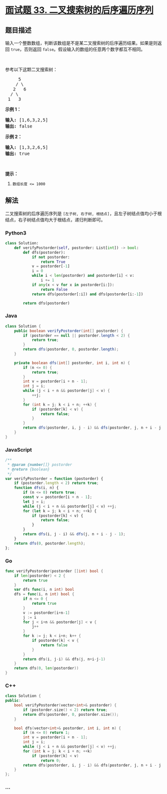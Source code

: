 # [面试题 33. 二叉搜索树的后序遍历序列](https://leetcode-cn.com/problems/er-cha-sou-suo-shu-de-hou-xu-bian-li-xu-lie-lcof/)

## 题目描述

<!-- 这里写题目描述 -->

<p>输入一个整数数组，判断该数组是不是某二叉搜索树的后序遍历结果。如果是则返回&nbsp;<code>true</code>，否则返回&nbsp;<code>false</code>。假设输入的数组的任意两个数字都互不相同。</p>

<p>&nbsp;</p>

<p>参考以下这颗二叉搜索树：</p>

<pre>     5
    / \
   2   6
  / \
 1   3</pre>

<p><strong>示例 1：</strong></p>

<pre><strong>输入: </strong>[1,6,3,2,5]
<strong>输出: </strong>false</pre>

<p><strong>示例 2：</strong></p>

<pre><strong>输入: </strong>[1,3,2,6,5]
<strong>输出: </strong>true</pre>

<p>&nbsp;</p>

<p><strong>提示：</strong></p>

<ol>
	<li><code>数组长度 &lt;= 1000</code></li>
</ol>

## 解法

<!-- 这里可写通用的实现逻辑 -->

二叉搜索树的后序遍历序列是 `[左子树, 右子树, 根结点]`，且左子树结点值均小于根结点，右子树结点值均大于根结点，递归判断即可。

<!-- tabs:start -->

### **Python3**

<!-- 这里可写当前语言的特殊实现逻辑 -->

```python
class Solution:
    def verifyPostorder(self, postorder: List[int]) -> bool:
        def dfs(postorder):
            if not postorder:
                return True
            v = postorder[-1]
            i = 0
            while i < len(postorder) and postorder[i] < v:
                i += 1
            if any(x < v for x in postorder[i:]):
                return False
            return dfs(postorder[:i]) and dfs(postorder[i:-1])

        return dfs(postorder)
```

### **Java**

<!-- 这里可写当前语言的特殊实现逻辑 -->

```java
class Solution {
    public boolean verifyPostorder(int[] postorder) {
        if (postorder == null || postorder.length < 2) {
            return true;
        }
        return dfs(postorder, 0, postorder.length);
    }

    private boolean dfs(int[] postorder, int i, int n) {
        if (n <= 0) {
            return true;
        }
        int v = postorder[i + n - 1];
        int j = i;
        while (j < i + n && postorder[j] < v) {
            ++j;
        }
        for (int k = j; k < i + n; ++k) {
            if (postorder[k] < v) {
                return false;
            }
        }
        return dfs(postorder, i, j - i) && dfs(postorder, j, n + i - j - 1);
    }
}
```

### **JavaScript**

```js
/**
 * @param {number[]} postorder
 * @return {boolean}
 */
var verifyPostorder = function (postorder) {
    if (postorder.length < 2) return true;
    function dfs(i, n) {
        if (n <= 0) return true;
        const v = postorder[i + n - 1];
        let j = i;
        while (j < i + n && postorder[j] < v) ++j;
        for (let k = j; k < i + n; ++k) {
            if (postorder[k] < v) {
                return false;
            }
        }
        return dfs(i, j - i) && dfs(j, n + i - j - 1);
    }
    return dfs(0, postorder.length);
};
```

### **Go**

```go
func verifyPostorder(postorder []int) bool {
	if len(postorder) < 2 {
		return true
	}
	var dfs func(i, n int) bool
	dfs = func(i, n int) bool {
		if n <= 0 {
			return true
		}
		v := postorder[i+n-1]
		j := i
		for j < i+n && postorder[j] < v {
			j++
		}
		for k := j; k < i+n; k++ {
			if postorder[k] < v {
				return false
			}
		}
		return dfs(i, j-i) && dfs(j, n+i-j-1)
	}
	return dfs(0, len(postorder))
}
```

### **C++**

```cpp
class Solution {
public:
    bool verifyPostorder(vector<int>& postorder) {
        if (postorder.size() < 2) return true;
        return dfs(postorder, 0, postorder.size());
    }

    bool dfs(vector<int>& postorder, int i, int n) {
        if (n <= 0) return 1;
        int v = postorder[i + n - 1];
        int j = i;
        while (j < i + n && postorder[j] < v) ++j;
        for (int k = j; k < i + n; ++k)
            if (postorder[k] < v)
                return 0;
        return dfs(postorder, i, j - i) && dfs(postorder, j, n + i - j - 1);
    }
};
```

### **...**

```

```

<!-- tabs:end -->
